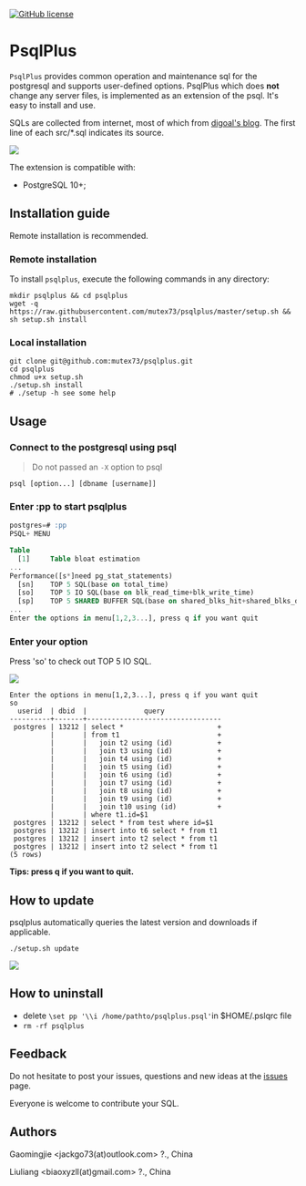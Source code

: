 [![GitHub license](https://img.shields.io/badge/license-PostgreSQL-blue.svg)](https://raw.githubusercontent.com/postgrespro/pg_pathman/master/LICENSE)
# PsqlPlus

`PsqlPlus` provides common operation and maintenance sql for the postgresql and supports user-defined options. PsqlPlus which does **not** change any server files, is implemented as an extension of the psql. It's easy to install and use.

SQLs are collected from internet, most of which from [digoal's blog](https://github.com/digoal/blog). The first line of each src/*.sql indicates its source.

![](snapshot/snapshot.png)

The extension is compatible with:

 * PostgreSQL 10+;


## Installation guide

Remote installation is recommended.

### Remote installation

To install `psqlplus`, execute the following commands in any directory:

```shell
mkdir psqlplus && cd psqlplus
wget -q https://raw.githubusercontent.com/mutex73/psqlplus/master/setup.sh && sh setup.sh install
```

### Local installation

```shell
git clone git@github.com:mutex73/psqlplus.git
cd psqlplus
chmod u+x setup.sh 
./setup.sh install
# ./setup -h see some help
```

## Usage

### Connect to the postgresql using psql

>  Do not passed an `-X` option to psql

```shell
psql [option...] [dbname [username]]
```

### Enter **:pp** to start psqlplus

```sql
postgres=# :pp
PSQL+ MENU             

Table
  [1]     Table bloat estimation
...
Performance([s*]need pg_stat_statements)
  [sn]    TOP 5 SQL(base on total_time)
  [so]    TOP 5 IO SQL(base on blk_read_time+blk_write_time)
  [sp]    TOP 5 SHARED BUFFER SQL(base on shared_blks_hit+shared_blks_dirtied)
...
Enter the options in menu[1,2,3...], press q if you want quit
```

### Enter your option

Press 'so' to check out TOP 5 IO SQL.

![](snapshot/snapshot1.png)

```
Enter the options in menu[1,2,3...], press q if you want quit
so
  userid  | dbid  |              query              
----------+-------+---------------------------------
 postgres | 13212 | select *                       +
          |       | from t1                        +
          |       |   join t2 using (id)           +
          |       |   join t3 using (id)           +
          |       |   join t4 using (id)           +
          |       |   join t5 using (id)           +
          |       |   join t6 using (id)           +
          |       |   join t7 using (id)           +
          |       |   join t8 using (id)           +
          |       |   join t9 using (id)           +
          |       |   join t10 using (id)          +
          |       | where t1.id=$1
 postgres | 13212 | select * from test where id=$1
 postgres | 13212 | insert into t6 select * from t1
 postgres | 13212 | insert into t2 select * from t1
 postgres | 13212 | insert into t2 select * from t1
(5 rows)
```

**Tips: press q if you want to quit.**

## How to update

psqlplus automatically queries the latest version and downloads if applicable.

```shell
./setup.sh update
```

![](snapshot/snapshot3.png)

## How to uninstall

- delete `\set pp '\\i /home/pathto/psqlplus.psql'`in $HOME/.pslqrc file 
- `rm -rf psqlplus`

## Feedback

Do not hesitate to post your issues, questions and new ideas at the [issues](https://github.com/mutex73/psqlplus/issues) page.

Everyone is welcome to contribute your SQL.

## Authors

Gaomingjie <jackgo73(at)outlook.com> ?., China

Liuliang <biaoxyzll(at)gmail.com> ?., China